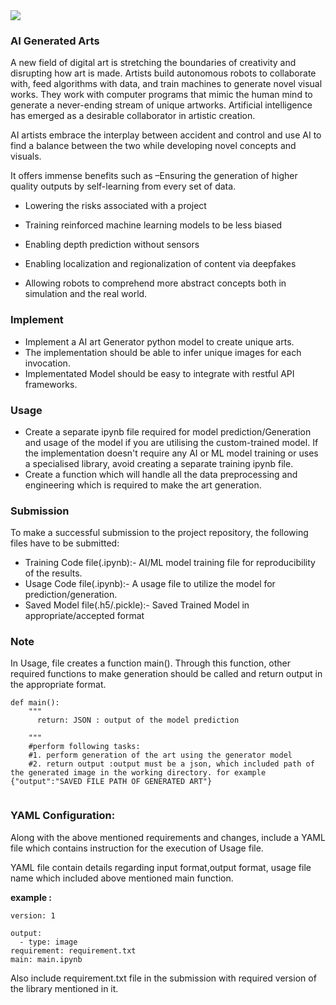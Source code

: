 <img src="https://miro.medium.com/max/1400/1*YiWMus7TRTugrljVyTeCZw.jpeg">

### AI Generated Arts

A new field of digital art is stretching the boundaries of creativity and disrupting how art is made. Artists build autonomous robots to collaborate with, feed algorithms with data, and train machines to generate novel visual works. They work with computer programs that mimic the human mind to generate a never-ending stream of unique artworks. Artificial intelligence has emerged as a desirable collaborator in artistic creation.

AI artists embrace the interplay between accident and control and use AI to find a balance between the two while developing novel concepts and visuals. 


It offers immense benefits such as
–Ensuring the generation of higher quality outputs by self-learning from every set of data.

- Lowering the risks associated with a project

- Training reinforced machine learning models to be less biased

- Enabling depth prediction without sensors

- Enabling localization and regionalization of content via deepfakes

- Allowing robots to comprehend more abstract concepts both in simulation and the real world.

### Implement

* Implement a AI art Generator python model to create unique arts.
* The implementation should be able to infer unique images for each invocation.
* Implementated Model should be easy to integrate with restful API frameworks.


### Usage

* Create a separate ipynb file required for model prediction/Generation and usage of the model if you are utilising the custom-trained model. If the implementation doesn't require any AI or ML model training or uses a specialised library, avoid creating a separate training ipynb file.
* Create a function which will handle all the data preprocessing and engineering which is required to make the art generation.

### Submission

To make a successful submission to the project repository, the following files have to be submitted:

* Training Code file(.ipynb):- AI/ML model training file for reproducibility of the results.
* Usage Code file(.ipynb):- A usage file to utilize the model for prediction/generation.
* Saved Model file(.h5/.pickle):- Saved Trained Model in appropriate/accepted format

### Note

In Usage, file creates a function main(). Through this function, other required functions to make generation should be called and return output in the appropriate format.

```
def main():  
    """
      return: JSON : output of the model prediction

    """
    #perform following tasks:
    #1. perform generation of the art using the generator model
    #2. return output :output must be a json, which included path of the generated image in the working directory. for example {"output":"SAVED FILE PATH OF GENERATED ART"}
    
```

### YAML Configuration:

Along with the above mentioned requirements and changes, include a YAML file which contains instruction for the execution of Usage file.

YAML file contain details regarding input format,output format, usage file name which included above mentioned main function.

**example :**

```
version: 1

output:
  - type: image
requirement: requirement.txt
main: main.ipynb
```

Also include requirement.txt file in the submission with required version of the library mentioned in it.

